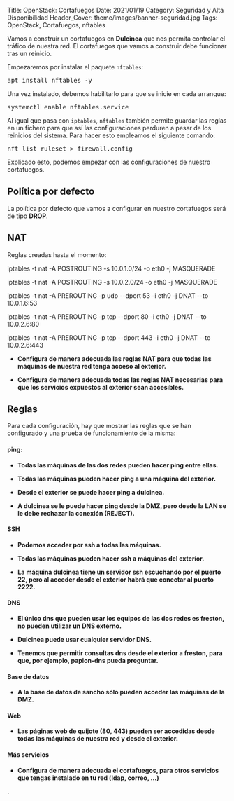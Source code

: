 Title: OpenStack: Cortafuegos
Date: 2021/01/19
Category: Seguridad y Alta Disponibilidad
Header_Cover: theme/images/banner-seguridad.jpg
Tags: OpenStack, Cortafuegos, nftables

Vamos a construir un cortafuegos en **Dulcinea** que nos permita controlar el tráfico de nuestra red. El cortafuegos que vamos a construir debe funcionar tras un reinicio.

Empezaremos por instalar el paquete `nftables`:

<pre>
apt install nftables -y
</pre>

Una vez instalado, debemos habilitarlo para que se inicie en cada arranque:

<pre>
systemctl enable nftables.service
</pre>

Al igual que pasa con `iptables`, `nftables` también permite guardar las reglas en un fichero para que así las configuraciones perduren a pesar de los reinicios del sistema. Para hacer esto empleamos el siguiente comando:

<pre>
nft list ruleset > firewall.config
</pre>

Explicado esto, podemos empezar con las configuraciones de nuestro cortafuegos.


## Política por defecto

La política por defecto que vamos a configurar en nuestro cortafuegos será de tipo **DROP**.

## NAT

Reglas creadas hasta el momento:

iptables -t nat -A POSTROUTING -s 10.0.1.0/24 -o eth0 -j MASQUERADE

iptables -t nat -A POSTROUTING -s 10.0.2.0/24 -o eth0 -j MASQUERADE

iptables -t nat -A PREROUTING -p udp --dport 53 -i eth0 -j DNAT --to 10.0.1.6:53

iptables -t nat -A PREROUTING -p tcp --dport 80 -i eth0 -j DNAT --to 10.0.2.6:80

iptables -t nat -A PREROUTING -p tcp --dport 443 -i eth0 -j DNAT --to 10.0.2.6:443

- **Configura de manera adecuada las reglas NAT para que todas las máquinas de nuestra red tenga acceso al exterior.**



- **Configura de manera adecuada todas las reglas NAT necesarias para que los servicios expuestos al exterior sean accesibles.**


## Reglas

Para cada configuración, hay que mostrar las reglas que se han configurado y una prueba de funcionamiento de la misma:

#### ping:

- **Todas las máquinas de las dos redes pueden hacer ping entre ellas.**

- **Todas las máquinas pueden hacer ping a una máquina del exterior.**

- **Desde el exterior se puede hacer ping a dulcinea.**

- **A dulcinea se le puede hacer ping desde la DMZ, pero desde la LAN se le debe rechazar la conexión (REJECT).**


#### SSH

- **Podemos acceder por ssh a todas las máquinas.**



- **Todas las máquinas pueden hacer ssh a máquinas del exterior.**



- **La máquina dulcinea tiene un servidor ssh escuchando por el puerto 22, pero al acceder desde el exterior habrá que conectar al puerto 2222.**


#### DNS

- **El único dns que pueden usar los equipos de las dos redes es freston, no pueden utilizar un DNS externo.**



- **Dulcinea puede usar cualquier servidor DNS.**



- **Tenemos que permitir consultas dns desde el exterior a freston, para que, por ejemplo, papion-dns pueda preguntar.**


#### Base de datos

- **A la base de datos de sancho sólo pueden acceder las máquinas de la DMZ.**


#### Web

- **Las páginas web de quijote (80, 443) pueden ser accedidas desde todas las máquinas de nuestra red y desde el exterior.**


#### Más servicios

- **Configura de manera adecuada el cortafuegos, para otros servicios que tengas instalado en tu red (ldap, correo, ...)**






















.
